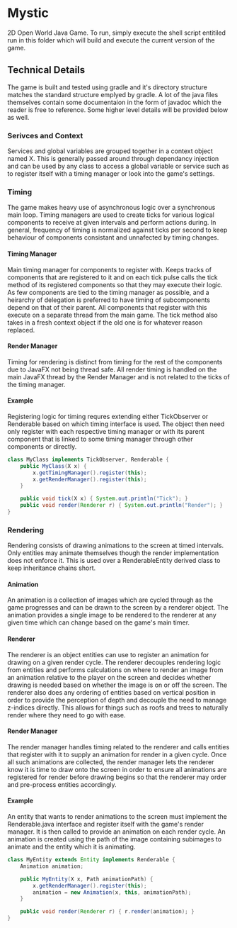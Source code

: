 # Mystic
2D Open World Java Game. To run, simply execute the shell script entitiled run in this folder which will build and execute the current version of the game.

## Technical Details

The game is built and tested using gradle and it's directory structure matches the standard structure emplyed by gradle. A lot of the java files themselves contain some documentaion in the form of javadoc which the reader is free to reference. Some higher level details will be provided below as well.

### Serivces and Context

Services and global variables are grouped together in a context object named X. This is generally passed around through dependancy injection and can be used by any class to access a global variable or service such as to register itself with a timing manager or look into the game's settings.

### Timing

The game makes heavy use of asynchronous logic over a synchronous main loop. Timing managers are used to create ticks for various logical components to receive at given intervals and perform actions during. In general, frequency of timing is normalized against ticks per second to keep behaviour of components consistant and unnafected by timing changes.

#### Timing Manager

Main timing manager for components to register with. Keeps tracks of components that are registered to it and on each tick pulse calls the tick method of its registered components so that they may execute their logic. As few components are tied to the timing manager as possible, and a heirarchy of delegation is preferred to have timing of subcomponents depend on that of their parent. All components that register with this execute on a separate thread from the main game. The tick method also takes in a fresh context object if the old one is for whatever reason replaced.

#### Render Manager

Timing for rendering is distinct from timing for the rest of the components due to JavaFX not being thread safe. All render timing is handled on the main JavaFX thread by the Render Manager and is not related to the ticks of the timing manager.

#### Example

Registering logic for timing requres extending either TickObserver or Renderable based on which timing interface is used. The object then need only register with each respective timing manager or with its parent component that is linked to some timing manager through other components or directly.

```java
class MyClass implements TickObserver, Renderable {
    public MyClass(X x) {
        x.getTimingManager().register(this);
        x.getRenderManager().register(this);
    }

    public void tick(X x) { System.out.println("Tick"); }
    public void render(Renderer r) { System.out.println("Render"); }
}
```

### Rendering

Rendering consists of drawing animations to the screen at timed intervals. Only entities may animate themselves though the render implementation does not enforce it. This is used over a RenderableEntity derived class to keep inheritance chains short.

#### Animation

An animation is a collection of images which are cycled through as the game progresses and can be drawn to the screen by a renderer object. The animation provides a single image to be rendered to the renderer at any given time which can change based on the game's main timer.

#### Renderer

The renderer is an object entities can use to register an animation for drawing on a given render cycle. The renderer decouples rendering logic from entities and performs calculations on where to render an image from an animation relative to the player on the screen and decides whether drawing is needed based on whether the image is on or off the screen. The renderer also does any ordering of entities based on vertical position in order to provide the perception of depth and decouple the need to manage z-indices directly. This allows for things such as roofs and trees to naturally render where they need to go with ease. 

#### Render Manager

The render manager handles timing related to the renderer and calls entities that register with it to supply an animation for render in a given cycle. Once all such animations are collected, the render manager lets the renderer know it is time to draw onto the screen in order to ensure all animations are registered for render before drawing begins so that the renderer may order and pre-process entities accordingly.

#### Example

An entity that wants to render animations to the screen must implement the Renderable.java interface and register itself with the game's render manager. It is then called to provide an animation on each render cycle. An animation is created using the path of the image containing subimages to animate and the entity which it is animating.

```java
class MyEntity extends Entity implements Renderable {
    Animation animation;

    public MyEntity(X x, Path animationPath) {
        x.getRenderManager().register(this);
        animation = new Animation(x, this, animationPath);
    }

    public void render(Renderer r) { r.render(animation); }
}

```
